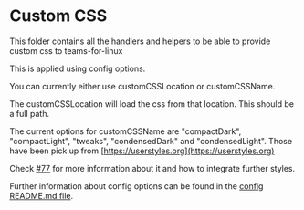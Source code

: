 # Custom CSS

This folder contains all the handlers and helpers to be able to provide custom
css to teams-for-linux

This is applied using config options.

You can currently either use customCSSLocation or customCSSName.

The customCSSLocation will load the css from that location. This should be a
full path.

The current options for customCSSName are "compactDark", "compactLight",
"tweaks", "condensedDark" and "condensedLight". Those have been pick up from
[https://userstyles.org](https://userstyles.org)

Check [#77](https://github.com/IsmaelMartinez/teams-for-linux/issues/77) for
more information about it and how to integrate further styles.

Further information about config options can be found in the
[config README.md file](../config/README.md).
